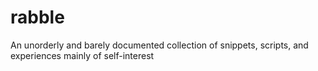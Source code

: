 # rabble
An unorderly and barely documented collection of snippets, scripts, and experiences mainly of self-interest
